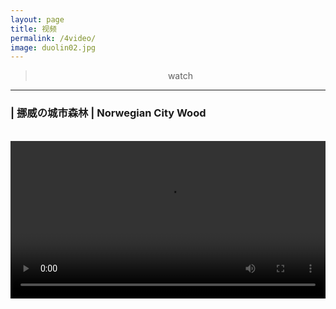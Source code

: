 ```yaml
---
layout: page
title: 视频
permalink: /4video/
image: duolin02.jpg
---
```

> <center>watch 

---
### | 挪威の城市森林 | Norwegian City Wood
<br>
<video width="100%" style="display:block; margin: 0 auto;" controls>
  <source src="vedio/NorwegianWood.mp4" type="video/mp4">
  <object data="vedio/NorwegianWood.mp4" width="720" height="480">
  </object> 
</video>
</br>
